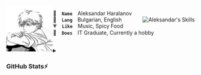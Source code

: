 <img align="left" width="125" height="125" src="assets/denji.png" alt="Denji">

👤 **`Name`** Aleksandar Haralanov
<br>
<img align="right" src="https://skillicons.dev/icons?i=java,cs,cpp,html,css,bootstrap&theme=dark" alt="Aleksandar's Skills">
💬 **`Lang`** Bulgarian, English
<br>
💗 **`Like`** Music, Spicy Food
<br>
💼 **`Does`** IT Graduate, Currently a hobby

<br>

<details>
  <summary><h3>GitHub Stats⚡</h3></summary>
  
  <p align="center">
    <img src="https://github-readme-stats.vercel.app/api?username=aleksandarharalanov&theme=github_dark&show_icons=true&hide_border=true&hide_title=true&line_height=24" alt="Aleksandar's GitHub Stats">
    <img src="https://github-readme-stats.vercel.app/api/top-langs/?username=aleksandarharalanov&layout=compact&theme=github_dark&hide_border=true&langs_count=20&hide_title=true" alt="Aleksandar's Top Langs">
    <br>
    <img src="https://github-profile-trophy.vercel.app/?username=aleksandarharalanov&theme=darkhub&no-frame=true&no-bg=false" alt="Aleksandar's Trophies"> 
  </p>
</details>
